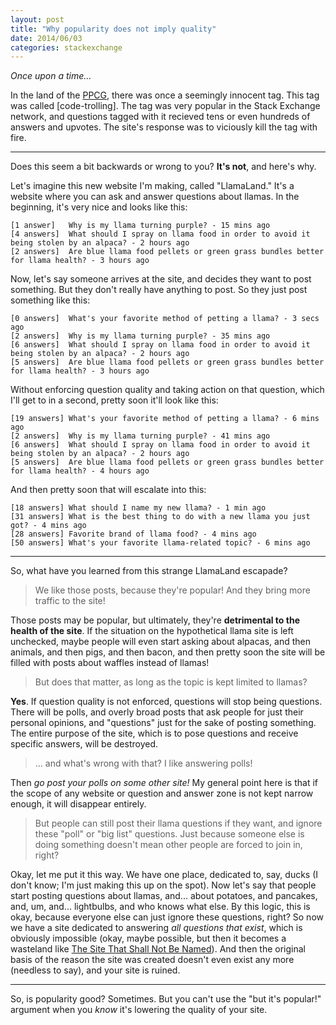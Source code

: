 ```yaml
---
layout: post
title: "Why popularity does not imply quality"
date: 2014/06/03
categories: stackexchange
---
```


*Once upon a time...*

In the land of the [PPCG](http://codegolf.stackexchange.com), there was once a seemingly innocent tag. This tag was called [code-trolling]. The tag was very popular in the Stack Exchange network, and questions tagged with it recieved tens or even hundreds of answers and upvotes. The site's response was to viciously kill the tag with fire.

---

Does this seem a bit backwards or wrong to you? **It's not**, and here's why.

Let's imagine this new website I'm making, called "LlamaLand." It's a website where you can ask and answer questions about llamas. In the beginning, it's very nice and looks like this:

    [1 answer]   Why is my llama turning purple? - 15 mins ago
    [4 answers]  What should I spray on llama food in order to avoid it being stolen by an alpaca? - 2 hours ago
    [2 answers]  Are blue llama food pellets or green grass bundles better for llama health? - 3 hours ago

Now, let's say someone arrives at the site, and decides they want to post something. But they don't really have anything to post. So they just post something like this:

    [0 answers]  What's your favorite method of petting a llama? - 3 secs ago
    [2 answers]  Why is my llama turning purple? - 35 mins ago
    [6 answers]  What should I spray on llama food in order to avoid it being stolen by an alpaca? - 2 hours ago
    [5 answers]  Are blue llama food pellets or green grass bundles better for llama health? - 3 hours ago

Without enforcing question quality and taking action on that question, which I'll get to in a second, pretty soon it'll look like this:

    [19 answers] What's your favorite method of petting a llama? - 6 mins ago
    [2 answers]  Why is my llama turning purple? - 41 mins ago
    [6 answers]  What should I spray on llama food in order to avoid it being stolen by an alpaca? - 2 hours ago
    [5 answers]  Are blue llama food pellets or green grass bundles better for llama health? - 4 hours ago
And then pretty soon that will escalate into this:

    [18 answers] What should I name my new llama? - 1 min ago
    [31 answers] What is the best thing to do with a new llama you just got? - 4 mins ago
    [28 answers] Favorite brand of llama food? - 4 mins ago
    [50 answers] What's your favorite llama-related topic? - 6 mins ago

---

So, what have you learned from this strange LlamaLand escapade?

> We like those posts, because they're popular! And they bring more traffic to the site!

Those posts may be popular, but ultimately, they're **detrimental to the health of the site**. If the situation on the hypothetical llama site is left unchecked, maybe people will even start asking about alpacas, and then animals, and then pigs, and then bacon, and then pretty soon the site will be filled with posts about waffles instead of llamas!

> But does that matter, as long as the topic is kept limited to llamas?

**Yes**. If question quality is not enforced, questions will stop being questions. There will be polls, and overly broad posts that ask people for just their personal opinions, and "questions" just for the sake of posting something. The entire purpose of the site, which is to pose questions and receive specific answers, will be destroyed.

> ... and what's wrong with that? I like answering polls!

Then *go post your polls on some other site!* My general point here is that if the scope of any website or question and answer zone is not kept narrow enough, it will disappear entirely.

> But people can still post their llama questions if they want, and ignore these "poll" or "big list" questions. Just because someone else is doing something doesn't mean other people are forced to join in, right?

Okay, let me put it this way. We have one place, dedicated to, say, ducks (I don't know; I'm just making this up on the spot). Now let's say that people start posting questions about llamas, and... about potatoes, and pancakes, and, um, and... lightbulbs, and who knows what else. By this logic, this is okay, because everyone else can just ignore these questions, right? So now we have a site dedicated to answering *all questions that exist*, which is obviously impossible (okay, maybe possible, but then it becomes a wasteland like [The Site That Shall Not Be Named](http://answers.yahoo.com/)). And then the original basis of the reason the site was created doesn't even exist any more (needless to say), and your site is ruined.

---

So, is popularity good? Sometimes. But you can't use the "but it's popular!" argument when you *know* it's lowering the quality of your site.

